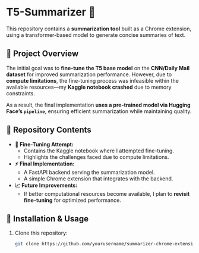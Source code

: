 # T5-Summarizer 🚀  

This repository contains a **summarization tool** built as a Chrome extension, using a transformer-based model to generate concise summaries of text.  

## 📌 Project Overview  
The initial goal was to **fine-tune the T5 base model** on the **CNN/Daily Mail dataset** for improved summarization performance. However, due to **compute limitations**, the fine-tuning process was infeasible within the available resources—my **Kaggle notebook crashed** due to memory constraints.  

As a result, the final implementation **uses a pre-trained model via Hugging Face’s `pipeline`**, ensuring efficient summarization while maintaining quality.  

## 📂 Repository Contents  
- **🔬 Fine-Tuning Attempt:**  
  - Contains the Kaggle notebook where I attempted fine-tuning.  
  - Highlights the challenges faced due to compute limitations.  
- **⚡ Final Implementation:**  
  - A FastAPI backend serving the summarization model.  
  - A simple Chrome extension that integrates with the backend.  
- **📈 Future Improvements:**  
  - If better computational resources become available, I plan to **revisit fine-tuning** for optimized performance.  

## 🔧 Installation & Usage  
1. Clone this repository:  
   ```sh
   git clone https://github.com/yourusername/summarizer-chrome-extension.git
